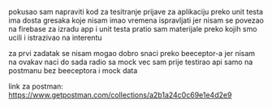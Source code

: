 pokusao sam napraviti kod za tesitranje prijave za aplikaciju preko unit testa
ima dosta gresaka koje nisam imao vremena ispravljati jer nisam se povezao na firebase
za izradu app i unit testa pratio sam materijale preko kojih smo ucili i istrazivao na interentu

za prvi zadatak se nisam mogao dobro snaci preko beeceptor-a jer nisam na ovakav naci do sada radio sa mock
vec sam prije testirao api samo na postmanu bez beeceptora i mock data

link za postman: https://www.getpostman.com/collections/a2b1a24c0c69e1e4d2e9

